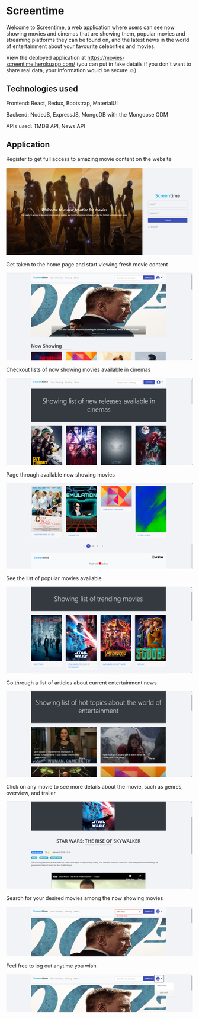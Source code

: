 # Screentime

Welcome to Screentime, a web application where users can see now showing movies and cinemas that are showing them, popular movies and streaming platforms they can be found on, and the latest news in the world of entertainment about your favourite celebrities and movies.

View the deployed application at https://movies-screentime.herokuapp.com/  (you can put in fake details if you don't want to share real data, your information would be secure ☺)

## Technologies used

Frontend: React, Redux, Bootstrap, MaterialUI

Backend: NodeJS, ExpressJS, MongoDB with the Mongoose ODM

APIs used: TMDB API, News API

## Application 

Register to get full access to amazing movie content on the website

![home](images/register.png?raw=true)

Get taken to the home page and start viewing fresh movie content

![home](images/home.png?raw=true)

Checkout lists of now showing movies available in cinemas

![home](images/now-showing.png?raw=true)

Page through available now showing movies 

![home](images/pagination.png?raw=true)

See the list of popular movies available

![home](images/trending.png?raw=true)

Go through a list of articles about current entertainment news

![home](images/news.png?raw=true)

Click on any movie to see more details about the movie, such as genres, overview, and trailer

![home](images/item.png?raw=true)

Search for your desired movies among the now showing movies

![home](images/search.png?raw=true)

Feel free to log out anytime you wish

![home](images/logout.png?raw=true)
